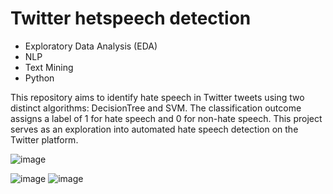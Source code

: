 # Twitter hetspeech detection
* Exploratory Data Analysis (EDA)
* NLP
* Text Mining
* Python

This repository aims to identify hate speech in Twitter tweets using two distinct algorithms: DecisionTree and SVM. The classification outcome assigns a label of 1 for hate speech and 0 for non-hate speech. This project serves as an exploration into automated hate speech detection on the Twitter platform. 

![image](https://github.com/fzour/Twitter-hate-speech-detection/assets/152024653/3bfc7a61-3f43-48d9-8191-712b5f1e425b)

![image](https://github.com/fzour/Twitter-hate-speech-detection/assets/152024653/a73e2636-104a-40f4-9409-4554cc4765e4)
![image](https://github.com/fzour/Twitter-hate-speech-detection/assets/152024653/0235eef0-372c-48e7-937e-950048763903)
